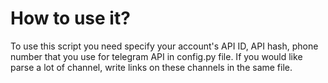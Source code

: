 # How to use it?

To use this script you need specify your account's API ID, API hash, phone number that you use for telegram API in config.py file. If you would like parse a lot of channel, write links on these channels in the same file. 
